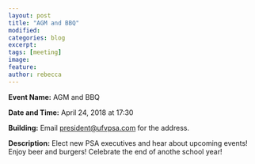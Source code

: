 ```yaml
---
layout: post
title: "AGM and BBQ"
modified:
categories: blog
excerpt: 
tags: [meeting]
image:
feature:  
author: rebecca
---
```


<b>Event Name:</b> AGM and BBQ

<b>Date and Time:</b> April 24, 2018 at 17:30

<b>Building:</b> Email president@ufvpsa.com for the address.

<b>Description:</b> Elect new PSA executives and hear about upcoming events! Enjoy beer and burgers! Celebrate the end of anothe school year!

